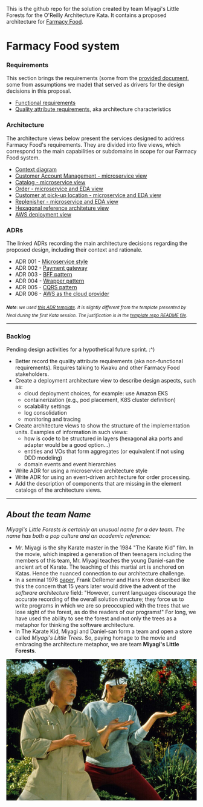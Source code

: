 This is the github repo for the solution created by team Miyagi's Little Forests for the O'Reilly Architecture Kata. It contains a proposed architecture for [Farmacy Food](https://www.farmacyfood.com/).

# Farmacy Food system

### Requirements

This section brings the requirements (some from the [provided document](https://docs.google.com/document/d/1SML3n4JbpZV2PSLRpjaCvBvyUMVsFwlqAQF3VKd_oPU/edit#), 
some from assumptions we made) that served as drivers for the design decisions in this proposal. 

- [Functional requirements](requirements/functional-rqmts.md)
- [Quality attribute requirements](requirements/quality-attribute-rqmts.md), aka architecture characteristics

### Architecture

The architecture views below present the services designed to address Farmacy Food's requirements. They are divided
into five views, which correspond to the main capabilities or subdomains in scope for our Farmacy Food system. 
 
- [Context diagram](architecture/context-diagram.md) 
- [Customer Account Management - microservice view](architecture/user-account-mgmt-microservice-view.md)
- [Catalog - microservice view](architecture/catalog-microservice-view.md)
- [Order - microservice and EDA view](architecture/order-microservice-eda-view.md)
- [Customer at pick-up location - microservice and EDA view](architecture/customer-pickup-microservice-eda-view.md)
- [Replenisher - microservice and EDA view](architecture/replenish-microservice-eda-view.md) 
- [Hexagonal reference architeture view](architecture/hexagonal-reference-architecture.md) 
- [AWS deployment view](architecture/aws-deployment-view.md) 

### ADRs

The linked ADRs recording the main architecture decisions regarding the proposed design, including their context and rationale.

- ADR 001 - [Microservice style](ADRs/ADR001-microservice-style.md)
- ADR 002 - [Payment gateway](ADRs/ADR002-payment-gateway.md)
- ADR 003 - [BFF pattern](ADRs/ADR003-bff-pattern.md)
- ADR 004 - [Wrapper pattern](ADRs/ADR004-wrapper-pattern.md)
- ADR 005 - [CQRS pattern](ADRs/ADR005-cqrs-pattern.md)
- ADR 006 - [AWS as the cloud provider](ADRs/ADR006-aws-as-cloud-provider.md)

<sub>***Note***: *we used [this ADR template](https://github.com/pmerson/ADR-template/blob/master/ADR-template.md). It is slightly 
different from the template presented by Neal during the first Kata session. 
The justification is in the [template repo README file](https://github.com/pmerson/ADR-template/blob/master/README.md#why-this-template).*</sub>

--------------------------

### Backlog
Pending design activities for a hypothetical future sprint. :^)
- Better record the quality attribute requirements (aka non-functional requirements). Requires talking to Kwaku and 
other Farmacy Food stakeholders.  
- Create a deployment architecture view to describe design aspects, such as:
    - cloud deployment choices, for example: use Amazon EKS
    - containerization (e.g., pod placement, K8S cluster definition)
    - scalability settings
    - log consolidation
    - monitoring and tracing
- Create architecture views to show the structure of the implementation units. Examples of information in such views:
    - how is code to be structured in layers (hexagonal aka ports and adapter would be a good option…)
    - entities and VOs that form aggregates (or equivalent if not using DDD modeling)
    - domain events and event hierarchies  
- Write ADR for using a microservice architecture style
- Write ADR for using an event-driven architecture for order processing.
- Add the description of components that are missing in the element catalogs of the architecture views.    

--------------------------

## *About the team Name*
*Miyagi's Little Forests is certainly an unusual name for a dev team. The name has both a pop culture and an academic reference:* 
- Mr. Miyagi is the shy Karate master in the 1984 "The Karate Kid" film. In the movie, which inspired a generation of then teenagers including the members of this team, Mr. Miyagi teaches the young Daniel-san the ancient art of Karate. The teaching of this martial art is anchored on Katas. Hence the nuanced connection to our architecture challenge.
- In a seminal 1976 [paper](https://www.ics.uci.edu/~andre/ics223w2006/deremerkron.pdf), Frank DeRemer and Hans Kron described like this the concern that 15 years later would drive the advent of the *software architecture* field: "However, current languages discourage the accurate recording of the overall solution structure; they force us to write programs in which we are so preoccupied with the trees that we lose sight of the forest, as do the readers of our programs!" For long, we have used the ability to see the forest and not only the trees as a metaphor for thinking the software architecture. 
- In The Karate Kid, Miyagi and Daniel-san form a team and open a store called *Miyagi's Little Trees*. So, paying homage to the movie and embracing the architecture metaphor, we are team **Miyagi's Little Forests**. 

![Miyagi and Daniel-san](images/Miyagi-and-Daniel-san.jpg)
